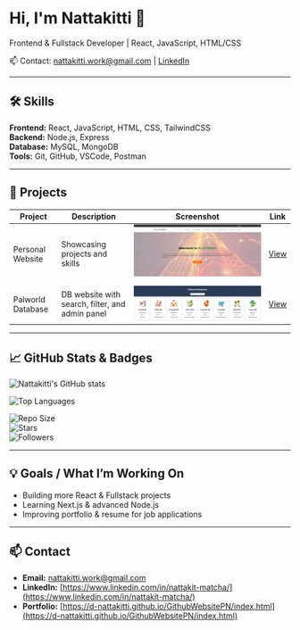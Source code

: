 # Hi, I'm Nattakitti 👋

Frontend & Fullstack Developer | React, JavaScript, HTML/CSS

📫 Contact: nattakitti.work@gmail.com | [LinkedIn](https://www.linkedin.com/in/nattakit-matcha/)

---

## 🛠 Skills

**Frontend:** React, JavaScript, HTML, CSS, TailwindCSS  
**Backend:** Node.js, Express  
**Database:** MySQL, MongoDB  
**Tools:** Git, GitHub, VSCode, Postman  

---

## 📂 Projects

| Project | Description | Screenshot | Link |
|---------|-------------|------------|------|
| Personal Website | Showcasing projects and skills | ![testweb](images/testweb.png) | [View](https://d-nattakitti.github.io/GithubWebsitePN/index.html) |
| Palworld Database | DB website with search, filter, and admin panel | ![Palworld-DB](images/palworld-db.png) | [View](https://d-nattakitti.github.io/Palworld-DB/) |

---

## 📈 GitHub Stats & Badges

![Nattakitti's GitHub stats](https://github-readme-stats.vercel.app/api?username=D-Nattakitti&show_icons=true&theme=radical)

![Top Languages](https://github-readme-stats.vercel.app/api/top-langs/?username=D-Nattakitti&layout=compact&theme=radical)

![Repo Size](https://img.shields.io/github/repo-size/D-Nattakitti/Palworld-DB?style=for-the-badge)  
![Stars](https://img.shields.io/github/stars/D-Nattakitti/Palworld-DB?style=for-the-badge)  
![Followers](https://img.shields.io/github/followers/D-Nattakitti?style=for-the-badge)  

---

## 💡 Goals / What I’m Working On

- Building more React & Fullstack projects  
- Learning Next.js & advanced Node.js  
- Improving portfolio & resume for job applications  

---

## 📫 Contact

- **Email:** nattakitti.work@gmail.com  
- **LinkedIn:** [https://www.linkedin.com/in/nattakit-matcha/](https://www.linkedin.com/in/nattakit-matcha/)  
- **Portfolio:** [https://d-nattakitti.github.io/GithubWebsitePN/index.html](https://d-nattakitti.github.io/GithubWebsitePN/index.html)

